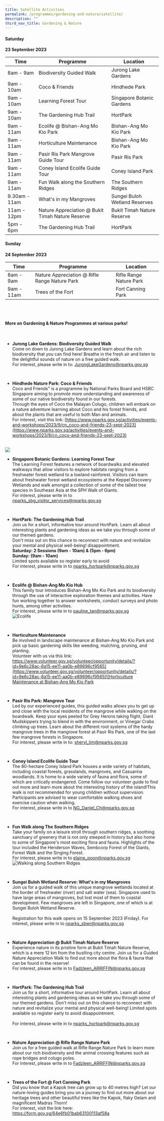 ```yaml
---
title: Satellite Activities
permalink: /programmes/gardening-and-nature/satellite/
description: ""
third_nav_title: Gardening & Nature
---
```

#### Saturday <br>
**23 September 2023**

| Time | Programme | Location |
| -------- | -------- | -------- |
| 8am - 9am | Biodiversity Guided Walk | Jurong Lake Gardens |
| 9am - 10am | Coco &amp; Friends | Hindhede Park |
| 9am - 10am | Learning Forest Tour | Singapore Botanic Gardens |
| 9am - 10am | The Gardening Hub Trail | HortPark |
| 9am - 11am | Ecolife @ Bishan-Ang Mo Kio Park | Bishan-Ang Mo Kio Park |
| 9am - 11am | Horticulture Maintenance | Bishan-Ang Mo Kio Park |
| 9am - 11am | Pasir Ris Park Mangrove Guide Tour | Pasir Ris Park|
| 9am - 11am | Coney Island Ecolife Guide Tour | Coney Island Park |
|9am - 11am | Fun Walk along the Southern Ridges | The Southern Ridges |
| 9.30am - 11am | What's in my Mangroves | Sungei Buloh Wetland Reserves |
| 11am - 12pm | Nature Appreciation @ Bukit Timah Nature Reserve | Bukit Timah Nature Reserve |
| 5pm - 6pm | The Gardening Hub Trail | HortPark |




#### Sunday <br>
**24 September 2023**


| Time | Programme | Location |
| -------- | -------- | -------- |
| 8am - 9am | Nature Appreciation @ Rifle Range Nature Park | Rifle Range Nature Park |
| 9am - 11am | Trees of the Fort| Fort Canning Park |

<br>
<br>

#### More on Gardening &amp; Nature Programmes at various parks!

<br>

* **Jurong Lake Gardens: Biodiversity Guided Walk**<br> Come on down to Jurong Lake Gardens and learn about the rich biodiversity that you can find here! Breathe in the fresh air and listen to the delightful sounds of nature on a free guided walk. <br>
For interest, please write in to: 
[JurongLakeGardens@nparks.gov.sg](JurongLakeGardens@nparks.gov.sg)

<br>

* **Hindhede Nature Park: Coco &amp; Friends**<br> Coco and Friends” is a programme by National Parks Board and HSBC Singapore aiming to promote more understanding and awareness of some of our native biodiversity found in our forests. <br> Through the eyes of Coco the Malayan Colugo, children will embark on a nature adventure learning about Coco and his forest friends, and about the plants that are useful to both Man and animals.<br> For interest, visit this link: [https://www.nparks.gov.sg/activities/events-and-workshops/2023/9/cn_coco-and-friends-23-sept-2023](https://www.nparks.gov.sg/activities/events-and-workshops/2023/9/cn_coco-and-friends-23-sept-2023)

<br> ![](/images/coco%20&amp;%20friends.png)
<br>


* **Singapore Botanic Gardens: Learning Forest Tour**<br>The Learning Forest features a network of boardwalks and elevated walkways that allow visitors to explore habitats ranging from a freshwater forest wetland to a lowland rainforest. Visitors can learn about freshwater forest wetland ecosystems at the Keppel Discovery Wetlands and walk amongst a collection of some of the tallest tree species in Southeast Asia at the SPH Walk of Giants. <br> For interest, please write in to
[nparks_sbg_visitor_services@nparks.gov.sg](nparks_sbg_visitor_services@nparks.gov.sg)

<br>

* **HortPark: The Gardening Hub Trail**<br>Join us for a short, informative tour around HortPark. Learn all about interesting plants and gardening ideas as we take you through some of our themed gardens. <br> Don't miss out on this chance to reconnect with nature and revitalize your mental and physical well-being! disappointment. <br> **Saturday: 2 Sessions (9am - 10am) &amp; (5pm - 6pm)** <br> **Sunday: (9am - 10am)** <br> Limited spots available so register early to avoid 
<br> For interest, please write in to
[nparks_hortpark@nparks.gov.sg](nparks_hortpark@nparks.gov.sg)

<br>

* **Ecolife @ Bishan-Ang Mo Kio Hub**<br>This family tour introduces Bishan-Ang Mo Kio Park and its biodiversity through the use of interactive exploration themes and activities. Have fun working together to answer worksheets, conduct surveys and photo hunts, among other activities. <br> For interest, please write in to [pauline_tan@nparks.gov.sg](pauline_tan@nparks.gov.sg) <br>
![Ecolife](/images/ecolife%202.jpg)

<br>

* **Horticulture Maintenance**<br> Be involved in landscape maintenance at Bishan-Ang Mo Kio Park and pick up basic gardening skills like weeding, mulching, pruning, and planting. <br> Volunteer with us via this link: [https://www.volunteer.gov.sg/volunteer/opportunity/details/?id=9e6c28ac-8a15-ee11-aa0b-e89696cf9565](https://www.volunteer.gov.sg/volunteer/opportunity/details/?id=9e6c28ac-8a15-ee11-aa0b-e89696cf9565)![Horticulture Maintenance at Bishan-Ang Mo Kio Park](/images/horticulture%20maintenance%20-%20bamkp.PNG)


<br>

* **Pasir Ris Park: Mangrove Tour**<br>Led by our experienced guides, this guided walks allows you to get up and close with the local residents of the mangrove while walking on the boardwalk. Keep your eyes peeled for Grey Herons taking flight, Giant Mudskippers trying to blend in with the environment, or Vinegar Crabs climbing up trees. Learn about the different root systems of the hardy mangrove trees in the mangrove forest at Pasir Ris Park, one of the last few mangrove forests in Singapore. <br> For interest, please write in to:
[sheryl_lim@nparks.gov.sg](sheryl_lim@nparks.gov.sg)
<br>

* **Coney Island Ecolife Guide Tour**<br>The 80-hectare Coney Island Park houses a wide variety of habitats, including coastal forests, grasslands, mangroves, and Casuarina woodlands. It is home to a wide variety of fauna and flora, some of which are critically endangered. Come follow our volunteer guide to find out more and learn more about the interesting history of the island!This walk is not recommended for young children without supervision. Participants are advised to wear comfortable walking shoes and exercise caution when walking. <br> For interest, please write in to [NG_Daniel_Ch@nparks.gov.sg](NG_Daniel_Ch@nparks.gov.sg)

<br>

* **Fun Walk along The Southern Ridges**<br>Take your family on a leisure stroll through southern ridges, a soothing sanctuary of greenery that is not only steeped in history but also home to some of Singapore's most exciting flora and fauna. Highlights of the tour included the Henderson Waves, Sembcorp Forest of the Giants, Forest Walk and the Singing Forest. <br> For interest, please write in to [elaine_poon@nparks.gov.sg](elaine_poon@nparks.gov.sg)<br> ![Walking along Southern Ridges](/images/bird%20watching%20along%20the%20southern%20ridges%20cropped.jpg)

<br>

* **Sungei Buloh Wetland Reserve: What's in my Mangroves**<br>Join us for a guided walk of this unique mangrove wetlands located at the border of freshwater (river) and salt water (sea). Singapore used to have large areas of mangroves, but lost most of them to coastal development. Few mangroves are left in Singapore, one of which is at Sungei Buloh Wetland Reserve. <br><br> Registration for this walk opens on 15 September 2023 (Friday). For interest, please write in to [nparks_sbwr@nparks.gov.sg](nparks_sbwr@nparks.gov.sg)

<br>

* **Nature Appreciation @ Bukit Timah Nature Reserve**<br> Experience nature in its pristine form at Bukit Timah Nature Reserve, which is a mere 12 km from the bustling city centre. Join us for a Guided Nature Appreciation Walk to find out more about the flora &amp; fauna that can be found in the reserve! <br> For interest, please write in to [Fadzleen_ARRIFFIN@nparks.gov.sg](Fadzleen_ARRIFFIN@nparks.gov.sg)
<br>

* **HortPark: The Gardening Hub Trail**<br> Join us for a short, informative tour around HortPark. Learn all about interesting plants and gardening ideas as we take you through some of our themed gardens. Don't miss out on this chance to reconnect with nature and revitalize your mental and physical well-being! Limited spots available so register early to avoid disappointment. <br> <br> For interest, please write in to [nparks_hortpark@nparks.gov.sg](nparks_hortpark@nparks.gov.sg)
<br>

* **Nature Appreciation @ Rifle Range Nature Park**<br>Join us for a free guided walk at Rifle Range Nature Park to learn more about our rich biodiversity and the animal crossing features such as rope bridges and colugo poles. <br> For interest, please write in to [Fadzleen_ARRIFFIN@nparks.gov.sg](Fadzleen_ARRIFFIN@nparks.gov.sg)

<br>

* **Trees of the Fort @ Fort Canning Park**<br>Did you know that a Kapok tree can grow up to 40 metres high? Let our nature-loving guides bring you on a journey to find out more about our heritage trees and other beautiful trees like the Kapok, flaky Gelam and magnificent Madras Thorn! <br> For interest, visit the link here: [https://form.gov.sg/64e6fb01bab63100113af58a ](https://form.gov.sg/64e6fb01bab63100113af58a )
<br>

<br>

<br>
<br>
